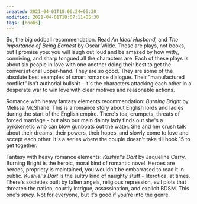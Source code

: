 ```yaml
---
created: 2021-04-01T18:06:24+05:30
modified: 2021-04-01T18:07:11+05:30
tags: [books]
---
```


 So, the big oddball recommendation. Read *An Ideal Husband,* and *The Importance of Being Earnest* by Oscar Wilde. These are plays, not books, but I promise you: you will laugh out loud and be amazed by how witty, conniving, and sharp tongued all the characters are. Each of these plays is about six people in love with one another doing their best to get the conversational upper-hand. They are so good. They are some of the absolute best examples of smart romance dialogue. Their "manufactured conflict" isn't authorial bullshit - it's the characters attacking each other in a desperate war to win love with clear motives and reasonable actions.

Romance with heavy fantasy elements recommendation: *Burning Bright* by Melissa McShane. This is a romance story about English lords and ladies during the start of the English empire. There's tea, crumpets, threats of forced marriage - but also our main dainty lady finds out she's a pyrokenetic who can blow gunboats out the water. She and her crush talk about their dreams, their powers, their hopes, and slowly come to love and accept each other. It's a series where the couple doesn't take till book 15 to get together.

Fantasy with heavy romance elements: *Kushiel's Dart* by Jaqueline Carry. Burning Bright is the heroic, moral kind of romantic novel. Heroes are heroes, propriety is maintained, you wouldn't be embarrased to read it in public. *Kushiel's Dart* is the sultry kind of naughty stuff - literotica, at times. There's societies built by fallen angels, religious repression, evil plots that threaten the nation, courtly intrigue, assassination, and explicit BDSM. This one's *spicy.* Not for everyone, but it's good if you're into the genre. 

